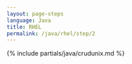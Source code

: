 ```yaml
---
layout: page-steps
language: Java
title: RHEL
permalink: /java/rhel/step/2
---
```


{% include partials/java/crudunix.md %}
